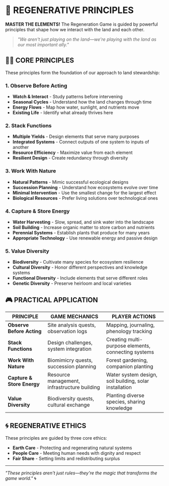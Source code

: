 # 🌱 REGENERATIVE PRINCIPLES

**MASTER THE ELEMENTS!** The Regeneration Game is guided by powerful principles that shape how we interact with the land and each other.

> *"We aren't just playing on the land—we're playing with the land as our most important ally."*

## 🧙‍♂️ CORE PRINCIPLES

These principles form the foundation of our approach to land stewardship:

### 1. Observe Before Acting
- **Watch & Interact** - Study patterns before intervening
- **Seasonal Cycles** - Understand how the land changes through time
- **Energy Flows** - Map how water, sunlight, and nutrients move
- **Existing Life** - Identify what already thrives here

### 2. Stack Functions
- **Multiple Yields** - Design elements that serve many purposes
- **Integrated Systems** - Connect outputs of one system to inputs of another
- **Resource Efficiency** - Maximize value from each element
- **Resilient Design** - Create redundancy through diversity

### 3. Work With Nature
- **Natural Patterns** - Mimic successful ecological designs
- **Succession Planning** - Understand how ecosystems evolve over time
- **Minimal Intervention** - Use the smallest change for the largest effect
- **Biological Resources** - Prefer living solutions over technological ones

### 4. Capture & Store Energy
- **Water Harvesting** - Slow, spread, and sink water into the landscape
- **Soil Building** - Increase organic matter to store carbon and nutrients
- **Perennial Systems** - Establish plants that produce for many years
- **Appropriate Technology** - Use renewable energy and passive design

### 5. Value Diversity
- **Biodiversity** - Cultivate many species for ecosystem resilience
- **Cultural Diversity** - Honor different perspectives and knowledge systems
- **Functional Diversity** - Include elements that serve different roles
- **Genetic Diversity** - Preserve heirloom and local varieties

## 🎮 PRACTICAL APPLICATION

| PRINCIPLE                  | GAME MECHANICS                               | PLAYER ACTIONS                                         |
| -------------------------- | -------------------------------------------- | ------------------------------------------------------ |
| **Observe Before Acting**  | Site analysis quests, observation logs       | Mapping, journaling, phenology tracking                |
| **Stack Functions**        | Design challenges, system integration        | Creating multi-purpose elements, connecting systems    |
| **Work With Nature**       | Biomimicry quests, succession planning       | Forest gardening, companion planting                   |
| **Capture & Store Energy** | Resource management, infrastructure building | Water system design, soil building, solar installation |
| **Value Diversity**        | Biodiversity quests, cultural exchange       | Planting diverse species, sharing knowledge            |

## 🌀 REGENERATIVE ETHICS

These principles are guided by three core ethics:

- **Earth Care** - Protecting and regenerating natural systems
- **People Care** - Meeting human needs with dignity and respect
- **Fair Share** - Setting limits and redistributing surplus

---

*"These principles aren't just rules—they're the magic that transforms the game world."* 🌀
